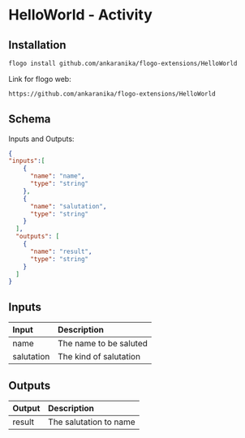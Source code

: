 # 	HelloWorld - Activity

## 	Installation

```bash
flogo install github.com/ankaranika/flogo-extensions/HelloWorld
```
Link for flogo web:
```bash
https://github.com/ankaranika/flogo-extensions/HelloWorld
```

##	Schema
Inputs and Outputs:

```json
{
"inputs":[
    {
      "name": "name",
      "type": "string"
    },
    {
      "name": "salutation",
      "type": "string"
    }
  ],
  "outputs": [
    {
      "name": "result",
      "type": "string"
    }
  ]
}
```
## Inputs
| Input   | Description    |
|:----------|:---------------|
| name | The name to be saluted |
| salutation | The kind of salutation |

## Outputs
| Output   | Description    |
|:----------|:---------------|
| result | The salutation to name |

